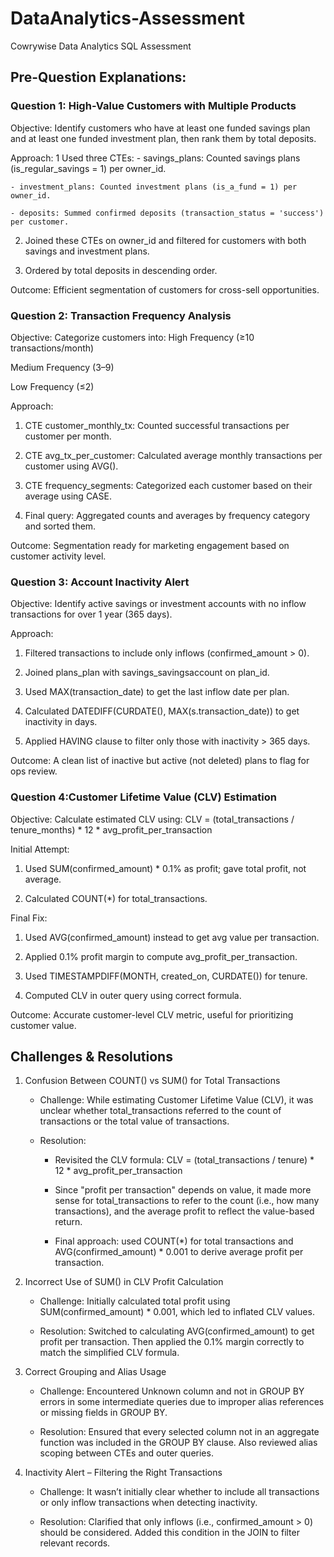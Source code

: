 # DataAnalytics-Assessment
Cowrywise Data Analytics SQL Assessment

## Pre-Question Explanations:
### Question 1: High-Value Customers with Multiple Products

Objective: Identify customers who have at least one funded savings plan and at least one funded investment plan, then rank them by total deposits.

Approach:
1 Used three CTEs:
	- savings_plans: Counted savings plans (is_regular_savings = 1) per owner_id.

	- investment_plans: Counted investment plans (is_a_fund = 1) per owner_id.

	- deposits: Summed confirmed deposits (transaction_status = 'success') per customer.

2. Joined these CTEs on owner_id and filtered for customers with both savings and investment plans.

3. Ordered by total deposits in descending order.

Outcome: Efficient segmentation of customers for cross-sell opportunities.

### Question 2: Transaction Frequency Analysis

Objective: Categorize customers into:
High Frequency (≥10 transactions/month)

Medium Frequency (3–9)

Low Frequency (≤2)

Approach:

1. CTE customer_monthly_tx: Counted successful transactions per customer per month.

2. CTE avg_tx_per_customer: Calculated average monthly transactions per customer using AVG().

3. CTE frequency_segments: Categorized each customer based on their average using CASE.

4. Final query: Aggregated counts and averages by frequency category and sorted them.

Outcome: Segmentation ready for marketing engagement based on customer activity level.

### Question 3: Account Inactivity Alert

Objective: Identify active savings or investment accounts with no inflow transactions for over 1 year (365 days).

Approach:

1. Filtered transactions to include only inflows (confirmed_amount > 0).

2. Joined plans_plan with savings_savingsaccount on plan_id.

3. Used MAX(transaction_date) to get the last inflow date per plan.

4. Calculated DATEDIFF(CURDATE(), MAX(s.transaction_date)) to get inactivity in days.

5. Applied HAVING clause to filter only those with inactivity > 365 days.

Outcome: A clean list of inactive but active (not deleted) plans to flag for ops review.

### Question 4:Customer Lifetime Value (CLV) Estimation

Objective: Calculate estimated CLV using: CLV = (total_transactions / tenure_months) * 12 * avg_profit_per_transaction

Initial Attempt:

1. Used SUM(confirmed_amount) * 0.1% as profit; gave total profit, not average.

2. Calculated COUNT(*) for total_transactions.

Final Fix:

1. Used AVG(confirmed_amount) instead to get avg value per transaction.

2. Applied 0.1% profit margin to compute avg_profit_per_transaction.

3. Used TIMESTAMPDIFF(MONTH, created_on, CURDATE()) for tenure.

4. Computed CLV in outer query using correct formula.

Outcome: Accurate customer-level CLV metric, useful for prioritizing customer value.

## Challenges & Resolutions
1. Confusion Between COUNT() vs SUM() for Total Transactions

	- Challenge: While estimating Customer Lifetime Value (CLV), it was unclear whether total_transactions referred to the count of transactions or the total value of transactions.

	- Resolution:

		- Revisited the CLV formula: CLV = (total_transactions / tenure) * 12 * avg_profit_per_transaction

		- Since "profit per transaction" depends on value, it made more sense for total_transactions to refer to the count (i.e., how many transactions), and the average profit to reflect the value-based return.

		- Final approach: used COUNT(*) for total transactions and AVG(confirmed_amount) * 0.001 to derive average profit per transaction.

2. Incorrect Use of SUM() in CLV Profit Calculation

	- Challenge: Initially calculated total profit using SUM(confirmed_amount) * 0.001, which led to inflated CLV values.

	- Resolution: Switched to calculating AVG(confirmed_amount) to get profit per transaction. Then applied the 0.1% margin correctly to match the simplified CLV formula.

3. Correct Grouping and Alias Usage

	- Challenge: Encountered Unknown column and not in GROUP BY errors in some intermediate queries due to improper alias references or missing fields in GROUP BY.

	- Resolution: Ensured that every selected column not in an aggregate function was included in the GROUP BY clause. Also reviewed alias scoping between CTEs and outer queries.

4.  Inactivity Alert – Filtering the Right Transactions

	- Challenge: It wasn’t initially clear whether to include all transactions or only inflow transactions when detecting inactivity.

	- Resolution: Clarified that only inflows (i.e., confirmed_amount > 0) should be considered. Added this condition in the JOIN to filter relevant records.

